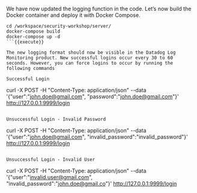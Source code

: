 We have now updated the logging function in the code. Let’s now build the Docker container and deploy it with Docker Compose.

```
cd /workspace/security-workshop/server/
docker-compose build
docker-compose up -d
```{{execute}}

The new logging format should now be visible in the Datadog Log Monitoring product. New successful logins occur every 30 to 60 seconds. However, you can force logins to occur by running the following commands

Successful Login
```
curl -X POST -H "Content-Type: application/json" --data '{"user":"john.doe@gmail.com", "password":"john.doe@gmail.com"}' http://127.0.0.1:9999/login
```{{execute}}

Unsuccessful Login - Invalid Password
```
curl -X POST -H "Content-Type: application/json" --data '{"user":"john.doe@gmail.com", "invalid_password":"invalid_password"}' http://127.0.0.1:9999/login
```{{execute}}

Unsuccessful Login - Invalid User
```
curl -X POST -H "Content-Type: application/json" --data '{"user":"invalid.user@gmail.com", "invalid_password":"john.doe@gmail.co"}' http://127.0.0.1:9999/login
```{{execute}}
